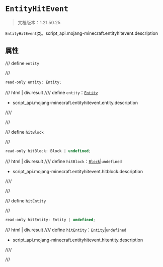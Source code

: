 # `EntityHitEvent`

> 文档版本：1.21.50.25

`EntityHitEvent`类。script_api.mojang-minecraft.entityhitevent.description

## 属性

/// define
`entity`


///

```js
read-only entity: Entity;
```

/// html | div.result
//// define
`entity`：[`Entity`](./entity.md)

- script_api.mojang-minecraft.entityhitevent.entity.description


////

///


/// define
`hitBlock`


///

```js
read-only hitBlock: Block | undefined;
```

/// html | div.result
//// define
`hitBlock`：[`Block`](./block.md)|`undefined`

- script_api.mojang-minecraft.entityhitevent.hitblock.description


////

///


/// define
`hitEntity`


///

```js
read-only hitEntity: Entity | undefined;
```

/// html | div.result
//// define
`hitEntity`：[`Entity`](./entity.md)|`undefined`

- script_api.mojang-minecraft.entityhitevent.hitentity.description


////

///

